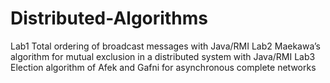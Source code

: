 # Distributed-Algorithms
Lab1 Total ordering of broadcast messages with Java/RMI
Lab2 Maekawa’s algorithm for mutual exclusion in a distributed system with Java/RMI
Lab3 Election algorithm of Afek and Gafni for asynchronous complete networks
